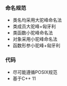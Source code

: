 ### 命名规范
+ 类名均采用大驼峰命名法
+ 类成员大驼峰+匈牙利
+ 类函数小驼峰命名法
+ 对象采用小驼峰命名法
+ 函数形参小驼峰+匈牙利

### 代码 
+ 尽可能遵循POSIX规范
+ 基于C++ 11
